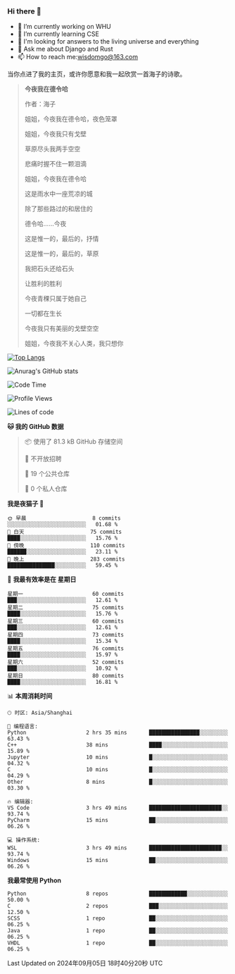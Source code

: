 ### Hi there 👋



- 🔭 I’m currently working on WHU
- 🌱 I’m currently learning CSE
- 🤔 I'm looking for answers to the living universe and everything
- 💬 Ask me about Django and Rust
- 📫 How to reach me:wisdomgo@163.com

当你点进了我的主页，或许你愿意和我一起欣赏一首海子的诗歌。

>**今夜我在德令哈**
>
>作者：海子
>
>姐姐，今夜我在德令哈，夜色笼罩
>
>姐姐，今夜我只有戈壁
>
>草原尽头我两手空空
>
>悲痛时握不住一颗泪滴
>
>姐姐，今夜我在德令哈
>
>这是雨水中一座荒凉的城
>
>除了那些路过的和居住的
>
>德令哈......今夜
>
>这是惟一的，最后的，抒情
>
>这是惟一的，最后的，草原
>
>我把石头还给石头
>
>让胜利的胜利
>
>今夜青稞只属于她自己
>
>一切都在生长
>
>今夜我只有美丽的戈壁空空
>
>姐姐，今夜我不关心人类，我只想你



[![Top Langs](https://github-readme-stats.vercel.app/api/top-langs/?username=wisdomgo&theme=onedark)](https://github.com/anuraghazra/github-readme-stats)

![Anurag's GitHub stats](https://github-readme-stats.vercel.app/api?username=wisdomgo&hide=contribs,stars&theme=synthwave)

<!--START_SECTION:waka-->
![Code Time](http://img.shields.io/badge/Code%20Time-208%20hrs%2039%20mins-blue)

![Profile Views](http://img.shields.io/badge/%E4%B8%AA%E4%BA%BA%E8%B5%84%E6%96%99%E8%A7%82%E7%9C%8B%E6%AC%A1%E6%95%B0-6-blue)

![Lines of code](https://img.shields.io/badge/%E4%BB%8E%E3%80%8CHello%20World%E3%80%8D%E8%B5%B7%E6%88%91%E5%B7%B2%E7%BB%8F%E5%86%99%E4%BA%86-640.9%20thousand%20%E8%A1%8C%E4%BB%A3%E7%A0%81-blue)

**🐱 我的 GitHub 数据** 

> 📦  使用了 81.3 kB GitHub 存储空间 
 > 
> 🚫 不开放招聘
 > 
> 📜 19 个公共仓库 
 > 
> 🔑 0 个私人仓库 
 > 
**我是夜猫子 🦉** 

```text
🌞 早晨                     8 commits           ░░░░░░░░░░░░░░░░░░░░░░░░░   01.68 % 
🌆 白天                     75 commits          ████░░░░░░░░░░░░░░░░░░░░░   15.76 % 
🌃 傍晚                     110 commits         ██████░░░░░░░░░░░░░░░░░░░   23.11 % 
🌙 晚上                     283 commits         ███████████████░░░░░░░░░░   59.45 % 
```
📅 **我最有效率是在 星期日** 

```text
星期一                      60 commits          ███░░░░░░░░░░░░░░░░░░░░░░   12.61 % 
星期二                      75 commits          ████░░░░░░░░░░░░░░░░░░░░░   15.76 % 
星期三                      60 commits          ███░░░░░░░░░░░░░░░░░░░░░░   12.61 % 
星期四                      73 commits          ████░░░░░░░░░░░░░░░░░░░░░   15.34 % 
星期五                      76 commits          ████░░░░░░░░░░░░░░░░░░░░░   15.97 % 
星期六                      52 commits          ███░░░░░░░░░░░░░░░░░░░░░░   10.92 % 
星期日                      80 commits          ████░░░░░░░░░░░░░░░░░░░░░   16.81 % 
```


📊 **本周消耗时间** 

```text
🕑︎ 时区: Asia/Shanghai

💬 编程语言: 
Python                   2 hrs 35 mins       ████████████████░░░░░░░░░   63.43 % 
C++                      38 mins             ████░░░░░░░░░░░░░░░░░░░░░   15.89 % 
Jupyter                  10 mins             █░░░░░░░░░░░░░░░░░░░░░░░░   04.32 % 
C                        10 mins             █░░░░░░░░░░░░░░░░░░░░░░░░   04.29 % 
Other                    8 mins              █░░░░░░░░░░░░░░░░░░░░░░░░   03.30 % 

🔥 编辑器: 
VS Code                  3 hrs 49 mins       ███████████████████████░░   93.74 % 
PyCharm                  15 mins             ██░░░░░░░░░░░░░░░░░░░░░░░   06.26 % 

💻 操作系统: 
WSL                      3 hrs 49 mins       ███████████████████████░░   93.74 % 
Windows                  15 mins             ██░░░░░░░░░░░░░░░░░░░░░░░   06.26 % 
```

**我最常使用 Python** 

```text
Python                   8 repos             ████████████░░░░░░░░░░░░░   50.00 % 
C                        2 repos             ███░░░░░░░░░░░░░░░░░░░░░░   12.50 % 
SCSS                     1 repo              ██░░░░░░░░░░░░░░░░░░░░░░░   06.25 % 
Java                     1 repo              ██░░░░░░░░░░░░░░░░░░░░░░░   06.25 % 
VHDL                     1 repo              ██░░░░░░░░░░░░░░░░░░░░░░░   06.25 % 
```




 Last Updated on 2024年09月05日 18时40分20秒 UTC
<!--END_SECTION:waka-->
